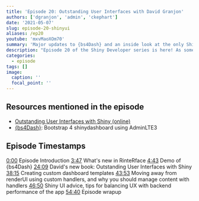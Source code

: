 ```yaml
---
title: 'Episode 20: Outstanding User Interfaces with David Granjon'
authors: ['dgranjon', 'admin', 'ckephart']
date: '2021-05-07'
slug: episode-20-shinyui
aliases: /ep20
youtube: 'mxvMaoXOm70' 
summary: 'Major updates to {bs4Dash} and an inside look at the only Shiny textbook dedicated solely to user interfaces!'
description: "Episode 20 of the Shiny Developer series is here! As someone who has authored many production grade Shiny applications, I have come to realize that sophisticated backend functionality is not the only area one needs to address, it is also the end-user experience and how the application is presented. I am thrilled to welcome back David Granjon to the Shiny Developer Series to discuss the journey and key topics addressed in his brand-new textbook Outstanding User Interfaces with Shiny!  Plus David leads us through a comprehensive demonstration of amazing new capabilities of the awesome bs4Dash package, part of the RinteRface project. I hope you enjoy this episode!"
categories:
  - episode
tags: []
image:
  caption: ''
  focal_point: ''
---
```


## Resources mentioned in the episode

* [Outstanding User Interfaces with Shiny (online)](https://unleash-shiny.rinterface.com)
* [{bs4Dash}](https://rinterface.github.io/bs4Dash/): Bootstrap 4 shinydashboard using AdminLTE3

## Episode Timestamps

[0:00](https://youtube.com/watch?v=mxvMaoXOm70&t=0m00s) Episode Introduction 
[3:47](https://youtube.com/watch?v=mxvMaoXOm70&t=3m47s) What's new in RinteRface 
[4:43](https://youtube.com/watch?v=mxvMaoXOm70&t=4m43s) Demo of {bs4Dash}
[24:09](https://youtube.com/watch?v=mxvMaoXOm70&t=24m09s) David's new book: Outstanding User Interfaces with Shiny
[38:15](https://youtube.com/watch?v=mxvMaoXOm70&t=38m15s) Creating custom dashboard templates
[43:53](https://youtube.com/watch?v=mxvMaoXOm70&t=43m53s) Moving away from renderUI using custom handlers, and why you should manage content with handlers
[46:50](https://youtube.com/watch?v=mxvMaoXOm70&t=46m50s) Shiny UI advice, tips for balancing UX with backend performance of the app
[54:40](https://youtube.com/watch?v=mxvMaoXOm70&t=54m40s) Episode wrapup
